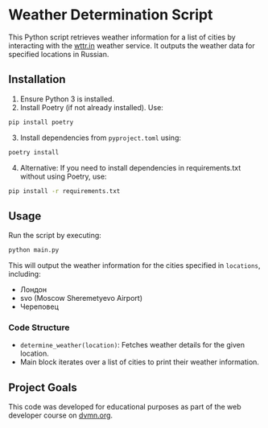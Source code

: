 # Weather Determination Script

This Python script retrieves weather information for a list of cities by interacting with the [wttr.in](https://wttr.in) weather service. It outputs the weather data for specified locations in Russian.

## Installation
1. Ensure Python 3 is installed.
2. Install Poetry (if not already installed). Use:
```bash
pip install poetry
```
3. Install dependencies from ```pyproject.toml``` using:
```bash
poetry install
```
4. Alternative: If you need to install dependencies in requirements.txt without using Poetry, use:
```bash
pip install -r requirements.txt
```
## Usage

Run the script by executing:
```bash
python main.py
```
This will output the weather information for the cities specified in `locations`, including:
- Лондон
- svo (Moscow Sheremetyevo Airport)
- Череповец

### Code Structure
- `determine_weather(location)`: Fetches weather details for the given location.
- Main block iterates over a list of cities to print their weather information.

## Project Goals

This code was developed for educational purposes as part of the web developer course on [dvmn.org](https://dvmn.org).
